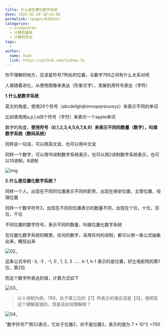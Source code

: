 ```yaml
---
title: 什么是位置化数字系统
date: 2023-01-29 10:41:02
permalink: /pages/b102ee/
categories:
  - studynotes
  - 计算机基础
  - 计算机导论
tags:
  - 
author: 
  name: Xuan
  link: https://github.com/Sidney-Su
---
```

你不理解的地方，应该是符号7所处的位置，与数字789之间有什么关系对吧

人类随着进化，从使用图像来表达（形象文字），发展到用符号表达（字符）

**1.什么是数字系统**

英文的角度，使用26个符号（abcdefghijklmnopqrstuvxyz）来表示不同的单词

比如使用用a,p,l,e四个符号（字符）来表示一个apple单词

数字的角度，**使用符号（0,1,2,3,4,5,6,7,8,9）来表示不同的数量（数字），叫做数字系统（数码系统）**

同样说一句话，可以用英文说，也可以用中文说

同样一个数字，可以用16进制数字系统表示，也可以用2进制数字系统表示，也可以10进制，8进制



![img](https://cdn.staticaly.com/gh/Sidney-Su/cartographic-bed@main/%E8%AE%A1%E7%AE%97%E6%9C%BA/%E8%AE%A1%E7%AE%97%E6%9C%BA%E7%A7%91%E5%AD%A6%E5%AF%BC%E8%AE%BA/01_.webp)

**2.什么是位置化数字系统？**

同样一个人，出现在不同的位置表示不同的职责，出现在保安位置，主管位置，经理位置

同样一个数字符号3，出现在不同的位置表示的数量不同，出现在个位，十位，百位，千位

不同位置的数字符号，表示不同的数量，叫做位置化数字系统

在位置化数字系统的眼里，任何的数字，采用任何的进制，都可以用一条公式抽象出来，概括出来

![02_](https://cdn.staticaly.com/gh/Sidney-Su/cartographic-bed@main/%E8%AE%A1%E7%AE%97%E6%9C%BA/%E8%AE%A1%E7%AE%97%E6%9C%BA%E7%A7%91%E5%AD%A6%E5%AF%BC%E8%AE%BA/02_.webp)

这条公式中的 -3, -2 , -1, 0 , 1, 2, 3 ...... k-1, k-1 表示的是位置，好比电影院的第1位，第2位



而这个数字所表达的值，计算方式如下



![03_](https://cdn.staticaly.com/gh/Sidney-Su/cartographic-bed@main/%E8%AE%A1%E7%AE%97%E6%9C%BA/%E8%AE%A1%E7%AE%97%E6%9C%BA%E7%A7%91%E5%AD%A6%E5%AF%BC%E8%AE%BA/03_.webp)



> 以十进制为例，789，处于第三位的【7】所表示的值应该是【3】，很明显这个理解是错的，但是该如何理解呢？



![04_](https://cdn.staticaly.com/gh/Sidney-Su/cartographic-bed@main/%E8%AE%A1%E7%AE%97%E6%9C%BA/%E8%AE%A1%E7%AE%97%E6%9C%BA%E7%A7%91%E5%AD%A6%E5%AF%BC%E8%AE%BA/04_.webp)


“数字符号7”用S2表示，它处于位置2，并不是位置3，表示的值为 7 * 10^2 =700